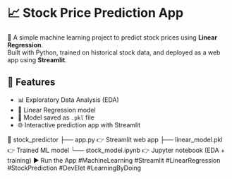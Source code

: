 # 📈 Stock Price Prediction App

🔮 A simple machine learning project to predict stock prices using **Linear Regression**.  
Built with Python, trained on historical stock data, and deployed as a web app using **Streamlit**.

## 🚀 Features
- 📊 Exploratory Data Analysis (EDA)
- 🤖 Linear Regression model
- 💾 Model saved as `.pkl` file
- 🌐 Interactive prediction app with Streamlit

📁 stock_predictor
├── app.py 👉 Streamlit web app
├── linear_model.pkl 👉 Trained ML model
└── stock_model.ipynb 👉 Jupyter notebook (EDA + training)
    ▶️ Run the App
#MachineLearning #Streamlit #LinearRegression #StockPrediction #DevElet #LearningByDoing
